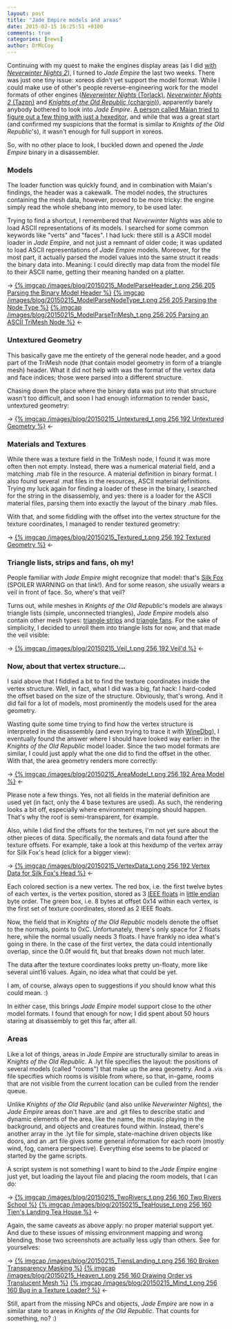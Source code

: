 ```yaml
---
layout: post
title: "Jade Empire models and areas"
date: 2015-02-15 16:25:51 +0100
comments: true
categories: [news]
author: DrMcCoy
---
```


Continuing with my quest to make the engines display areas (as I did [with *Neverwinter Nights 2*](/blog/2015/02/01/neverwinter-nights-2-areas/)), I turned to *Jade Empire* the last two weeks. There was just one tiny issue: xoreos didn't yet support the model format. While I could make use of other's people reverse-engineering work for the model formats of other engines ([*Neverwinter Nights* (Torlack)](https://cdn.rawgit.com/xoreos/xoreos-docs/master/specs/torlack/binmdl.html), [*Neverwinter Nights 2* (Tazpn)](http://nwn2.wikia.com/wiki/MDB_Format) and [*Knights of the Old Republic* (cchargin)](https://home.comcast.net/~cchargin/kotor/mdl_info.html)), apparently barely anybody bothered to look into *Jade Empire*. [A person called Maian tried to figure out a few thing with just a hexeditor](http://www.lucasforums.com/showpost.php?p=2318655&postcount=51), and while that was a great start (and confirmed my suspicions that the format is similar to *Knights of the Old Republic*'s), it wasn't enough for full support in xoreos.

So, with no other place to look, I buckled down and opened the *Jade Empire* binary in a disassembler.

### Models ###

The loader function was quickly found, and in combination with Maian's findings, the header was a cakewalk. The model nodes, the structures containing the mesh data, however, proved to be more tricky: the engine simply read the whole shebang into memory, to be used later.

Trying to find a shortcut, I remembered that *Neverwinter Nights* was able to load ASCII representations of its models. I searched for some common keywords like "verts" and "faces". I had luck: there still is a ASCII model loader in *Jade Empire*, and not just a remnant of older code; it was updated to load ASCII representations of *Jade Empire* models. Moreover, for the most part, it actually parsed the model values into the same struct it reads the binary data into. Meaning: I could directly map data from the model file to their ASCII name, getting their meaning handed on a platter.

-> [{% imgcap /images/blog/20150215_ModelParseHeader_t.png 256 205 Parsing the Binary Model Header %}](/images/blog/20150215_ModelParseHeader.png) [{% imgcap /images/blog/20150215_ModelParseNodeType_t.png 256 205 Parsing the Node Type %}](/images/blog/20150215_ModelParseNodeType.png) [{% imgcap /images/blog/20150215_ModelParseTriMesh_t.png 256 205 Parsing an ASCII TriMesh Node %}](/images/blog/20150215_ModelParseTriMesh.png) <-

### Untextured Geometry ###

This basically gave me the entirety of the general node header, and a good part of the TriMesh node (that contain model geometry in form of a triangle mesh) header. What it did not help with was the format of the vertex data and face indices; those were parsed into a different structure.

Chasing down the place where the binary data was put into that structure wasn't too difficult, and soon I had enough information to render basic, untextured geometry:

-> [{% imgcap /images/blog/20150215_Untextured_t.png 256 192 Untextured Geometry %}](/images/blog/20150215_Untextured.png) <-

### Materials and Textures ###

While there was a texture field in the TriMesh node, I found it was more often then not empty. Instead, there was a numerical material field, and a matching .mab file in the resource. A material definition in binary format. I also found several .mat files in the resources, ASCII material definitions. Trying my luck again for finding a loader of these in the binary, I searched for the string in the disassembly, and yes: there is a loader for the ASCII material files, parsing them into exactly the layout of the binary .mab files.

With that, and some fiddling with the offset into the vertex structure for the texture coordinates, I managed to render textured geometry:

-> [{% imgcap /images/blog/20150215_Textured_t.png 256 192 Textured Geometry %}](/images/blog/20150215_Textured.png) <-

### Triangle lists, strips and fans, oh my! ###

People familiar with *Jade Empire* might recognize that model: that's [Silk Fox](http://jadeempire.wikia.com/wiki/Silk_Fox) (SPOILER WARNING on that link!). And for some reason, she usually wears a veil in front of face. So, where's that veil?

Turns out, while meshes in *Knights of the Old Republic*'s models are always triangle lists (simple, unconnected triangles), *Jade Empire* models also contain other mesh types: [triangle strips](https://en.wikipedia.org/wiki/Triangle_strip) and [triangle fans](https://en.wikipedia.org/wiki/Triangle_fan). For the sake of simplicity, I decided to unroll them into triangle lists for now, and that made the veil visible:

-> [{% imgcap /images/blog/20150215_Veil_t.png 256 192 Veil'd %}](/images/blog/20150215_Veil.png) <-

### Now, about that vertex structure... ###

I said above that I fiddled a bit to find the texture coordinates inside the vertex structure. Well, in fact, what I did was a big, fat hack: I hard-coded the offset based on the size of the structure. Obviously, that's wrong. And it did fail for a lot of models, most prominently the models used for the area geometry.

Wasting quite some time trying to find how the vertex structure is interpreted in the disassembly (and even trying to trace it with [WineDbg](https://www.winehq.org/site/docs/winedev-guide/dbg-commands)), I eventually found the answer where I should have looked way earlier: in the *Knights of the Old Republic* model loader. Since the two model formats are similar, I could just apply what the one did to find the offset in the other. With that, the area geometry renders more correctly:

-> [{% imgcap /images/blog/20150215_AreaModel_t.png 256 192 Area Model %}](/images/blog/20150215_AreaModel.png) <-

Please note a few things. Yes, not all fields in the material definition are used yet (in fact, only the 4 base textures are used). As such, the rendering looks a bit off, especially where environment mapping should happen. That's why the roof is semi-transparent, for example.

Also, while I did find the offsets for the textures, I'm not yet sure about the other pieces of data. Specifically, the normals and data found after the texture offsets. For example, take a look at this hexdump of the vertex array for Silk Fox's head (click for a bigger view):

-> [{% imgcap /images/blog/20150215_VertexData_t.png 256 192 Vertex Data for Silk Fox's Head %}](/images/blog/20150215_VertexData.png) <-

Each colored section is a new vertex. The red box, i.e. the first twelve bytes of each vertex, is the vertex position, stored as 3 [IEEE floats](https://en.wikipedia.org/wiki/IEEE_floating_point) in [little endian](https://en.wikipedia.org/wiki/Endianness) byte order. The green box, i.e. 8 bytes at offset 0x14 within each vertex, is the first set of texture coordinates, stored as 2 IEEE floats.

Now, the field that in *Knights of the Old Republic* models denote the offset to the normals, points to 0xC. Unfortunately, there's only space for 2 floats here, while the normal usually needs 3 floats. I have frankly no idea what's going in there. In the case of the first vertex, the data could intentionally overlap, since the 0.0f would fit, but that breaks down not much later.

The data after the texture coordinates looks pretty un-floaty, more like several uint16 values. Again, no idea what that could be yet.

I am, of course, always open to suggestions if *you* should know what this could mean. :)

In either case, this brings *Jade Empire* model support close to the other model formats. I found that enough for now; I did spent about 50 hours staring at disassembly to get this far, after all.

### Areas ###

Like a lot of things, areas in *Jade Empire* are structurally similar to areas in *Knights of the Old Republic*. A .lyt file specifies the layout: the positions of several models (called "rooms") that make up the area geometry. And a .vis file specifies which rooms is visible from where, so that, in-game, rooms that are not visible from the current location can be culled from the render queue.

Unlike *Knights of the Old Republic* (and also unlike *Neverwinter Nights*), the *Jade Empire* areas don't have .are and .git files to describe static and dynamic elements of the area, like the name, the music playing in the background, and objects and creatures found within. Instead, there's another array in the .lyt file for simple, state-machine driven objects like doors, and an .art file gives some general information for each room (mostly wind, fog, camera perspective). Everything else seems to be placed or started by the game scripts.

A script system is not something I want to bind to the *Jade Empire* engine just yet, but loading the layout file and placing the room models, that I can do:

-> [{% imgcap /images/blog/20150215_TwoRivers_t.png 256 160 Two Rivers School %}](/images/blog/20150215_TwoRivers.png) [{% imgcap /images/blog/20150215_TeaHouse_t.png 256 160 Tien's Landing Tea House %}](/images/blog/20150215_TeaHouse.png) <-

Again, the same caveats as above apply: no proper material support yet. And due to these issues of missing environment mapping and wrong blending, those two screenshots are actually less ugly than others. See for yourselves:

-> [{% imgcap /images/blog/20150215_TiensLanding_t.png 256 160 Broken Transparency Masking %}](/images/blog/20150215_TiensLanding.png) [{% imgcap /images/blog/20150215_Heaven_t.png 256 160 Drawing Order vs Translucent Mesh %}](/images/blog/20150215_Heaven.png) [{% imgcap /images/blog/20150215_Mind_t.png 256 160 Bug in a Texture Loader? %}](/images/blog/20150215_Mind.png) <-

Still, apart from the missing NPCs and objects, *Jade Empire* are now in a similar state to areas in *Knights of the Old Republic*. That counts for something, no? :)
